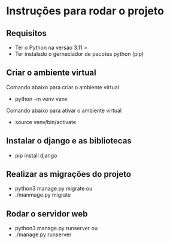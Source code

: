 # Instruções para rodar o projeto

## Requisitos

- Ter o Python na versão 3.11 >
- Ter instalado o gerneciador de pacotes python (pip)

## Criar o ambiente virtual

Comando abaixo para criar o ambiente virtual
- python -m venv venv

Comando abaixo para ativar o ambiente virtual
- source venv/bin/activate

## Instalar o django e as bibliotecas

- pip install django

## Realizar as migrações do projeto

- python3 manage.py migrate
  ou
- ./manmage.py migrate

## Rodar o servidor web
- python3 manage.py runserver
  ou
- ./manage.py runserver

